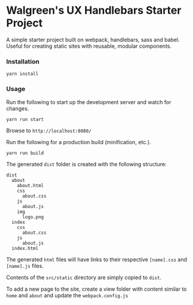 # Walgreen's UX Handlebars Starter Project

A simple starter project built on webpack, handlebars, sass and babel. Useful for creating static sites with reusable, modular components.

### Installation

    yarn install
    
### Usage

Run the following to start up the development server and watch for changes.

    yarn run start
    
Browse to `http://localhost:8080/`

Run the following for a production build (minification, etc.).

    yarn run build

The generated `dist` folder is created with the following structure:

    dist
      about
        about.html
        css
          about.css
        js
          about.js
        img
          logo.png
      index
        css
          about.css
        js
          about.js
      index.html

The generated `html` files will have links to their respective `[name].css` and `[name].js` files.

Contents of the `src/static` directory are simply copied to `dist`.

To add a new page to the site, create a view folder with content similar to `home` and `about` and update the `webpack.config.js`
